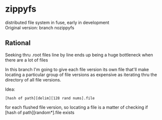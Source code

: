 # zippyfs
distributed file system in fuse, early in development    
Original version: branch nozippyfs

## Rational
Seeking thru .root files line by line ends up being a huge bottleneck when there are a lot of files

In this branch I'm going to give each file version its own file that'll make locating a particular group of file versions
as expensive as iterating thru the directory of all file versions.

Idea:
```
[hash of path][delim][128 rand nums].file  
```
for each flushed file version, so locating a file is a matter of checking if [hash of path][random*].file exists  



 
 

